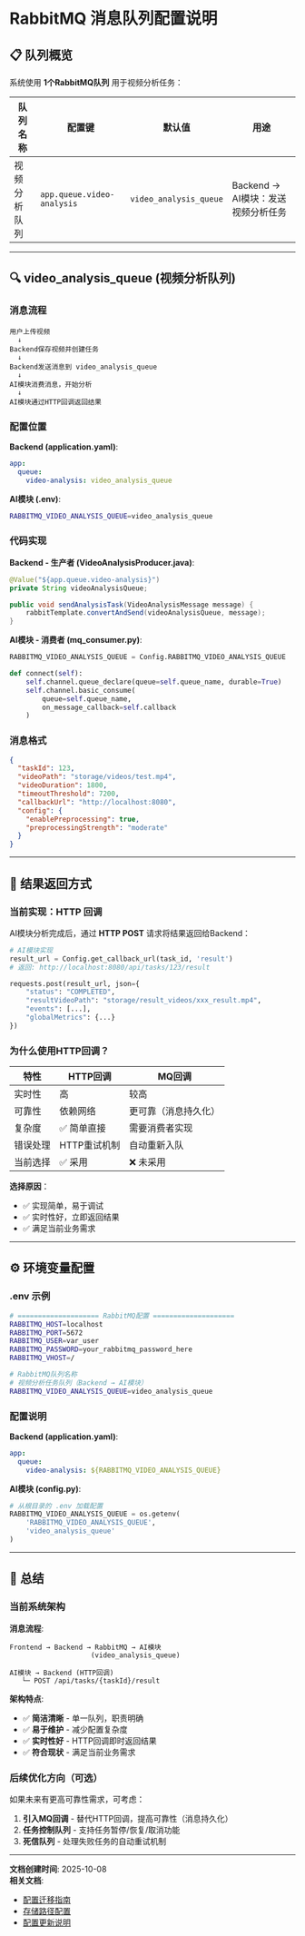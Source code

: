 # RabbitMQ 消息队列配置说明

## 📋 队列概览

系统使用 **1个RabbitMQ队列** 用于视频分析任务：

| 队列名称 | 配置键 | 默认值 | 用途 |
|---------|--------|--------|------|
| 视频分析队列 | `app.queue.video-analysis` | `video_analysis_queue` | Backend → AI模块：发送视频分析任务 |

---

## 🔍 video_analysis_queue (视频分析队列)

### 消息流程

```
用户上传视频
  ↓
Backend保存视频并创建任务
  ↓
Backend发送消息到 video_analysis_queue
  ↓
AI模块消费消息，开始分析
  ↓
AI模块通过HTTP回调返回结果
```

### 配置位置

**Backend (application.yaml)**:

```yaml
app:
  queue:
    video-analysis: video_analysis_queue
```

**AI模块 (.env)**:

```bash
RABBITMQ_VIDEO_ANALYSIS_QUEUE=video_analysis_queue
```

### 代码实现

**Backend - 生产者 (VideoAnalysisProducer.java)**:

```java
@Value("${app.queue.video-analysis}")
private String videoAnalysisQueue;

public void sendAnalysisTask(VideoAnalysisMessage message) {
    rabbitTemplate.convertAndSend(videoAnalysisQueue, message);
}
```

**AI模块 - 消费者 (mq_consumer.py)**:

```python
RABBITMQ_VIDEO_ANALYSIS_QUEUE = Config.RABBITMQ_VIDEO_ANALYSIS_QUEUE

def connect(self):
    self.channel.queue_declare(queue=self.queue_name, durable=True)
    self.channel.basic_consume(
        queue=self.queue_name, 
        on_message_callback=self.callback
    )
```

### 消息格式

```json
{
  "taskId": 123,
  "videoPath": "storage/videos/test.mp4",
  "videoDuration": 1800,
  "timeoutThreshold": 7200,
  "callbackUrl": "http://localhost:8080",
  "config": {
    "enablePreprocessing": true,
    "preprocessingStrength": "moderate"
  }
}
```

---

## 🔄 结果返回方式

### 当前实现：HTTP 回调

AI模块分析完成后，通过 **HTTP POST** 请求将结果返回给Backend：

```python
# AI模块实现
result_url = Config.get_callback_url(task_id, 'result')
# 返回: http://localhost:8080/api/tasks/123/result

requests.post(result_url, json={
    "status": "COMPLETED",
    "resultVideoPath": "storage/result_videos/xxx_result.mp4",
    "events": [...],
    "globalMetrics": {...}
})
```

### 为什么使用HTTP回调？

| 特性 | HTTP回调 | MQ回调 |
|-----|---------|--------|
| 实时性 | 高 | 较高 |
| 可靠性 | 依赖网络 | 更可靠（消息持久化） |
| 复杂度 | ✅ 简单直接 | 需要消费者实现 |
| 错误处理 | HTTP重试机制 | 自动重新入队 |
| 当前选择 | ✅ 采用 | ❌ 未采用 |

**选择原因**：

- ✅ 实现简单，易于调试
- ✅ 实时性好，立即返回结果
- ✅ 满足当前业务需求

---

## ⚙️ 环境变量配置

### .env 示例

```bash
# ==================== RabbitMQ配置 ====================
RABBITMQ_HOST=localhost
RABBITMQ_PORT=5672
RABBITMQ_USER=var_user
RABBITMQ_PASSWORD=your_rabbitmq_password_here
RABBITMQ_VHOST=/

# RabbitMQ队列名称
# 视频分析任务队列（Backend → AI模块）
RABBITMQ_VIDEO_ANALYSIS_QUEUE=video_analysis_queue
```

### 配置说明

**Backend (application.yaml)**:

```yaml
app:
  queue:
    video-analysis: ${RABBITMQ_VIDEO_ANALYSIS_QUEUE}
```

**AI模块 (config.py)**:

```python
# 从根目录的 .env 加载配置
RABBITMQ_VIDEO_ANALYSIS_QUEUE = os.getenv(
    'RABBITMQ_VIDEO_ANALYSIS_QUEUE', 
    'video_analysis_queue'
)
```

---

## 📝 总结

### 当前系统架构

**消息流程**:

```
Frontend → Backend → RabbitMQ → AI模块
                    (video_analysis_queue)
                    
AI模块 → Backend (HTTP回调)
   └─ POST /api/tasks/{taskId}/result
```

**架构特点**:

- ✅ **简洁清晰** - 单一队列，职责明确
- ✅ **易于维护** - 减少配置复杂度
- ✅ **实时性好** - HTTP回调即时返回结果
- ✅ **符合现状** - 满足当前业务需求

### 后续优化方向（可选）

如果未来有更高可靠性需求，可考虑：

1. **引入MQ回调** - 替代HTTP回调，提高可靠性（消息持久化）
2. **任务控制队列** - 支持任务暂停/恢复/取消功能
3. **死信队列** - 处理失败任务的自动重试机制

---

**文档创建时间**: 2025-10-08  
**相关文档**:

- [配置迁移指南](./CONFIG_MIGRATION.md)
- [存储路径配置](./STORAGE_PATH_GUIDE.md)
- [配置更新说明](./CONFIG_UPDATE.md)
